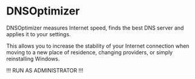 # DNSOptimizer

DNSOptimizer measures Internet speed, finds the best DNS server and applies it to your settings. 

This allows you to increase the stability of your Internet connection when moving to a new place of residence, changing providers, or simply reinstalling Windows. 

!!! RUN AS ADMINISTRATOR !!!
